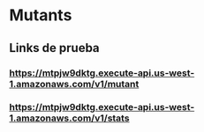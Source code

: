 # Mutants

## Links de prueba 
### https://mtpjw9dktg.execute-api.us-west-1.amazonaws.com/v1/mutant 
### https://mtpjw9dktg.execute-api.us-west-1.amazonaws.com/v1/stats 
